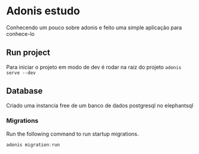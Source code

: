 # Adonis estudo

Conhecendo um pouco sobre adonis e feito uma simple aplicação para conhece-lo

## Run project

Para iniciar o projeto em modo de dev é rodar na raiz do projeto `adonis serve --dev`

## Database
Criado uma instancia free de um banco de dados postgresql no elephantsql

### Migrations

Run the following command to run startup migrations.

```js
adonis migration:run
```
